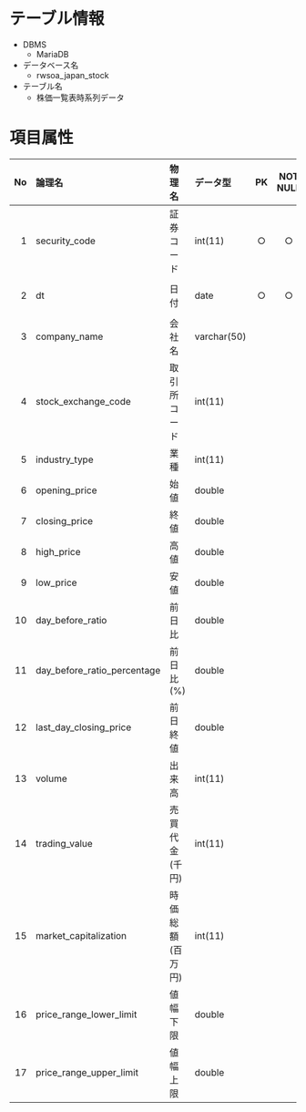 # テーブル情報

- DBMS
    - MariaDB
- データベース名
    - rwsoa_japan_stock
- テーブル名
    - 株価一覧表時系列データ

# 項目属性

| No | 論理名 | 物理名 | データ型 | PK | NOT NULL | Default | 備考 |
|---:|:---|:---|:---|:---:|:---:|:---|:---|
|1 |security_code |証券コード |int(11) |○ |○ |0 | |
|2 |dt |日付 |date |○ |○ |0000-00-00 |YYYY-MM-DD |
|3 |company_name |会社名 |varchar(50) | | | | |
|4 |stock_exchange_code |取引所コード |int(11) | | | | |
|5 |industry_type |業種 |int(11) | | | | |
|6 |opening_price |始値 |double | | | | |
|7 |closing_price |終値 |double | | | | |
|8 |high_price |高値 |double | | | | |
|9 |low_price |安値 |double | | | | |
|10 |day_before_ratio |前日比 |double | | | | |
|11 |day_before_ratio_percentage |前日比(%) |double | | | | |
|12 |last_day_closing_price |前日終値 |double | | | | |
|13 |volume |出来高 |int(11) | | | | |
|14 |trading_value |売買代金(千円) |int(11) | | | | |
|15 |market_capitalization |時価総額(百万円) |int(11) | | | | |
|16 |price_range_lower_limit |値幅下限 |double | | | | |
|17 |price_range_upper_limit |値幅上限 |double | | | | |